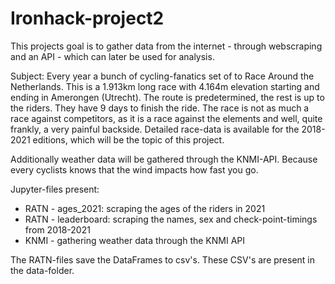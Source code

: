 # Ironhack-project2

This projects goal is to gather data from the internet - through webscraping and an API - which can later be used for analysis. 

Subject:
Every year a bunch of cycling-fanatics set of to Race Around the Netherlands. This is a 1.913km long race with 4.164m elevation starting and ending in Amerongen (Utrecht). The route is predetermined, the rest is up to the riders. They have 9 days to finish the ride.
The race is not as much a race against competitors, as it is a race against the elements and well, quite frankly, a very painful backside.
Detailed race-data is available for the 2018-2021 editions, which will be the topic of this project.

Additionally weather data will be gathered through the KNMI-API. Because every cyclists knows that the wind impacts how fast you go.

Jupyter-files present:
- RATN - ages_2021: scraping the ages of the riders in 2021
- RATN - leaderboard: scraping the names, sex and check-point-timings from 2018-2021
- KNMI - gathering weather data through the KNMI API

The RATN-files save the DataFrames to csv's. These CSV's are present in the data-folder.
